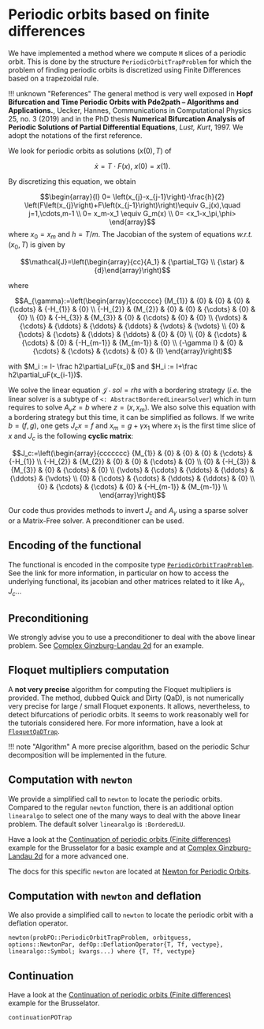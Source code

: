 # Periodic orbits based on finite differences

We have implemented a method where we compute `M` slices of a periodic orbit. This is done by the structure `PeriodicOrbitTrapProblem` for which the problem of finding periodic orbits is discretized using Finite Differences based on a trapezoidal rule. 

!!! unknown "References"
    The general method is very well exposed in **Hopf Bifurcation and Time Periodic Orbits with Pde2path – Algorithms and Applications.**, Uecker, Hannes, Communications in Computational Physics 25, no. 3 (2019) and in the PhD thesis **Numerical Bifurcation Analysis of Periodic Solutions of Partial Differential Equations**, *Lust, Kurt*, 1997. We adopt the notations of the first reference.


We look for periodic orbits as solutions $(x(0),T)$ of

$$\dot x = T\cdot F(x),\ x(0)=x(1).$$

By discretizing this equation, we obtain

$$\begin{array}{l}
0= \left(x_{j}-x_{j-1}\right)-\frac{h}{2} \left(F\left(x_{j}\right)+F\left(x_{j-1}\right)\right)\equiv G_j(x),\quad j=1,\cdots,m-1 \\ 
0= x_m-x_1 \equiv G_m(x) \\
0= <x_1-x_\pi,\phi>
\end{array}$$
where $x_0=x_m$ and $h=T/m$. The Jacobian of the system of equations *w.r.t.* $(x_0,T)$ is given by 

$$\mathcal{J}=\left(\begin{array}{cc}{A_1} & {\partial_TG} \\ {\star} & {d}\end{array}\right)$$

where 

$$A_{\gamma}:=\left(\begin{array}{ccccccc}
{M_{1}} & {0} & {0} & {0} & {\cdots} & {-H_{1}} & {0} \\ 
{-H_{2}} & {M_{2}} & {0} & {0} & {\cdots} & {0} & {0} \\ 
{0} & {-H_{3}} & {M_{3}} & {0} & {\cdots} & {0} & {0} \\ 
{\vdots} & {\cdots} & {\ddots} & {\ddots} & {\ddots} & {\vdots} & {\vdots} \\ 
{0} & {\cdots} & {\cdots} & {\ddots} & {\ddots} & {0} & {0} \\ 
{0} & {\cdots} & {\cdots} & {0} & {-H_{m-1}} & {M_{m-1}} & {0} \\ 
{-\gamma I} & {0} & {\cdots} & {\cdots} & {\cdots} & {0} & {I}
\end{array}\right)$$

with $M_i := I-	\frac h2\partial_uF(x_i)$ and $H_i := I+\frac h2\partial_uF(x_{i-1})$.

We solve the linear equation $\mathcal J\cdot sol = rhs$ with a bordering strategy (*i.e.* the linear solver is a subtype of `<: AbstractBorderedLinearSolver`) which in turn requires to solve $A_\gamma z=b$ where $z=(x,x_m)$. We also solve this equation with a bordering strategy but this time, it can be simplified as follows. If we write $b=(f,g)$, one gets $J_c x=f$ and $x_m=g+\gamma x_1$ where $x_1$ is the first time slice of $x$ and $J_c$ is the following **cyclic matrix**:

$$J_c:=\left(\begin{array}{ccccccc}
{M_{1}} & {0} & {0} & {0} & {\cdots} & {-H_{1}} \\ 
{-H_{2}} & {M_{2}} & {0} & {0} & {\cdots} & {0} \\ 
{0} & {-H_{3}} & {M_{3}} & {0} & {\cdots} & {0} \\ 
{\vdots} & {\cdots} & {\ddots} & {\ddots} & {\ddots} & {\vdots} \\ 
{0} & {\cdots} & {\cdots} & {\ddots} & {\ddots} & {0} \\ 
{0} & {\cdots} & {\cdots} & {0} & {-H_{m-1}} & {M_{m-1}} \\ 
\end{array}\right)$$

Our code thus provides methods to invert $J_c$ and $A_\gamma$ using a sparse solver or a Matrix-Free solver. A preconditioner can be used. 

## Encoding of the functional

The functional is encoded in the composite type [`PeriodicOrbitTrapProblem`](@ref). See the link for more information, in particular on how to access the underlying functional, its jacobian and other matrices related to it like $A_\gamma, J_c$...

## Preconditioning

We strongly advise you to use a preconditioner to deal with the above linear problem. See [Complex Ginzburg-Landau 2d](@ref) for an example.


## Floquet multipliers computation

A **not very precise** algorithm for computing the Floquet multipliers is provided. The method, dubbed Quick and Dirty (QaD), is not numerically very precise for large / small Floquet exponents. It allows, nevertheless, to detect bifurcations of periodic orbits. It seems to work reasonably well for the tutorials considered here. For more information, have a look at [`FloquetQaDTrap`](@ref).
 

!!! note "Algorithm"
    A more precise algorithm, based on the periodic Schur decomposition will be implemented in the future.


## Computation with `newton`

We provide a simplified call to `newton` to locate the periodic orbits. Compared to the regular `newton` function, there is an additional option `linearalgo` to select one of the many ways to deal with the above linear problem. The default solver `linearalgo` is `:BorderedLU`.

Have a look at the [Continuation of periodic orbits (Finite differences)](@ref) example for the Brusselator for a basic example and at [Complex Ginzburg-Landau 2d](@ref) for a more advanced one. 

The docs for this specific `newton` are located at [Newton for Periodic Orbits](@ref).

## Computation with `newton` and deflation

We also provide a simplified call to `newton` to locate the periodic orbit with a deflation operator. 

```@docs
newton(probPO::PeriodicOrbitTrapProblem, orbitguess, options::NewtonPar, defOp::DeflationOperator{T, Tf, vectype}, linearalgo::Symbol; kwargs...) where {T, Tf, vectype}
```


## Continuation

Have a look at the [Continuation of periodic orbits (Finite differences)](@ref) example for the Brusselator.

```@docs
continuationPOTrap
```